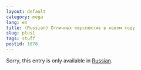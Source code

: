 ```yaml
---
layout: default
category: mega
lang: en
title: (Russian) Отличных перспектив в новом году
slug: plus1
tags: stuff 
postid: 1078
---
```

<p>Sorry, this entry is only available in <a href="/mega/export/getposts.php">Russian</a>.</p>
